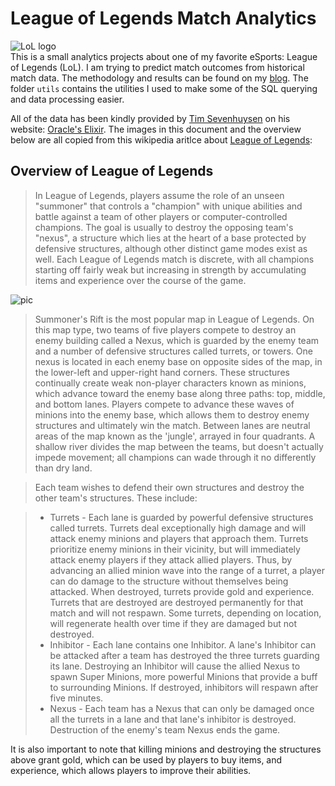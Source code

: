 # League of Legends Match Analytics
![LoL logo](https://upload.wikimedia.org/wikipedia/en/7/77/League_of_Legends_logo.png)  
This is a small analytics projects about one of my favorite eSports: League of Legends (LoL). I am trying to predict match outcomes from historical match data. The methodology and results can be found on my [blog](https://bwassie.wordpress.com/2018/05/21/league-of-legends-match-predictions/). The folder `utils` contains the utilities I used to make some of the SQL querying and data processing easier. 

All of the data has been kindly provided by [Tim Sevenhuysen](https://twitter.com/TimSevenhuysen) on his website: [Oracle's Elixir](https://oracleselixir.com/). The images in this document and the overview below are all copied from this wikipedia aritlce about [League of Legends](https://en.wikipedia.org/wiki/League_of_Legends): 

## Overview of League of Legends   
>In League of Legends, players assume the role of an unseen "summoner" that controls a "champion" with unique abilities and battle against a team of other players or computer-controlled champions. The goal is usually to destroy the opposing team's "nexus", a structure which lies at the heart of a base protected by defensive structures, although other distinct game modes exist as well. Each League of Legends match is discrete, with all champions starting off fairly weak but increasing in strength by accumulating items and experience over the course of the game.  

![pic](https://upload.wikimedia.org/wikipedia/commons/thumb/d/dc/Map_of_MOBA.svg/600px-Map_of_MOBA.svg.png)  
>Summoner's Rift is the most popular map in League of Legends. On this map type, two teams of five players compete to destroy an enemy building called a Nexus, which is guarded by the enemy team and a number of defensive structures called turrets, or towers. One nexus is located in each enemy base on opposite sides of the map, in the lower-left and upper-right hand corners. These structures continually create weak non-player characters known as minions, which advance toward the enemy base along three paths: top, middle, and bottom lanes. Players compete to advance these waves of minions into the enemy base, which allows them to destroy enemy structures and ultimately win the match. Between lanes are neutral areas of the map known as the 'jungle', arrayed in four quadrants. A shallow river divides the map between the teams, but doesn't actually impede movement; all champions can wade through it no differently than dry land.

>Each team wishes to defend their own structures and destroy the other team's structures. These include:

> - Turrets - Each lane is guarded by powerful defensive structures called turrets. Turrets deal exceptionally high damage and will attack enemy minions and players that approach them. Turrets prioritize enemy minions in their vicinity, but will immediately attack enemy players if they attack allied players. Thus, by advancing an allied minion wave into the range of a turret, a player can do damage to the structure without themselves being attacked. When destroyed, turrets provide gold and experience. Turrets that are destroyed are destroyed permanently for that match and will not respawn. Some turrets, depending on location, will regenerate health over time if they are damaged but not destroyed.  
> - Inhibitor - Each lane contains one Inhibitor. A lane's Inhibitor can be attacked after a team has destroyed the three turrets guarding its lane. Destroying an Inhibitor will cause the allied Nexus to spawn Super Minions, more powerful Minions that provide a buff to surrounding Minions. If destroyed, inhibitors will respawn after five minutes.  
> - Nexus - Each team has a Nexus that can only be damaged once all the turrets in a lane and that lane's inhibitor is destroyed. Destruction of the enemy's team Nexus ends the game.  

It is also important to note that killing minions and destroying the structures above grant gold, which can be used by players to buy items, and experience, which allows players to improve their abilities.